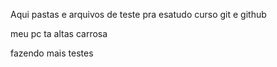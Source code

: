 Aqui pastas e arquivos de teste pra esatudo curso git e github

meu pc ta altas carrosa

fazendo mais testes